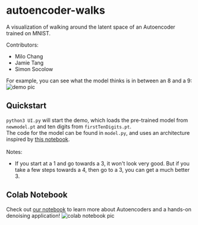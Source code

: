 # autoencoder-walks

A visualization of walking around the latent space of an Autoencoder trained on MNIST.  

Contributors:
- Milo Chang
- Jamie Tang
- Simon Socolow
  
For example, you can see what the model thinks is in between an 8 and a 9:  ![demo pic](https://raw.githubusercontent.com/ssocolow/autoencoder-walks/main/demo.png)  

## Quickstart
`python3 UI.py` will start the demo, which loads the pre-trained model from `newmodel.pt` and ten digits from `firstTenDigits.pt`.  
The code for the model can be found in `model.py`, and uses an architecture inspired by [this notebook](https://www.eecs.qmul.ac.uk/~sgg/_ECS795P_/papers/WK07-8_PyTorch_Tutorial2.html).  <br><br>Notes:
- If you start at a 1 and go towards a 3, it won't look very good. But if you take a few steps towards a 4, then go to a 3, you can get a much better 3.

## Colab Notebook
Check out [our notebook]([https://colab.research.google.com/drive/1NO2SWRJuDORHOaEoKRQSfw_ZRa-XtuG8?usp=sharing](https://github.com/ssocolow/autoencoder-walks/blob/main/autoencoder.ipynb)) to learn more about Autoencoders and a hands-on denoising application!
![colab notebook pic](https://raw.githubusercontent.com/ssocolow/autoencoder-walks/main/autoencodercollab.png)
